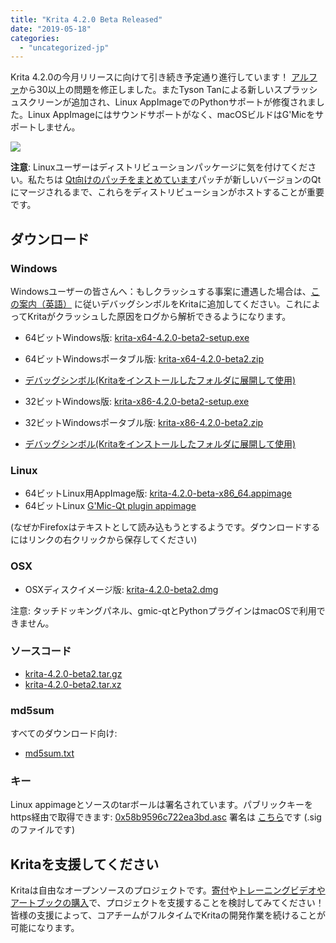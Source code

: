 ```yaml
---
title: "Krita 4.2.0 Beta Released"
date: "2019-05-18"
categories: 
  - "uncategorized-jp"
---
```


Krita 4.2.0の今月リリースに向けて引き続き予定通り進行しています！ [アルファ](https://krita.org/jp/item/krita-4-2-0-alpha-released-jp/)から30以上の問題を修正しました。またTyson Tanによる新しいスプラッシュスクリーンが追加され、Linux AppImageでのPythonサポートが修復されました。Linux AppImageにはサウンドサポートがなく、macOSビルドはG'Micをサポートしません。

[![](/images/posts/2019/electrichearts_20190316_kiki_a_sm-1.png)](/images/posts/2019/electrichearts_20190316_kiki_a_sm-1.png)

**注意**: Linuxユーザーはディストリビューションパッケージに気を付けてください。私たちは [Qt向けのパッチをまとめています](https://phabricator.kde.org/T10838)パッチが新しいバージョンのQtにマージされるまで、これらをディストリビューションがホストすることが重要です。

## ダウンロード

### Windows

Windowsユーザーの皆さんへ：もしクラッシュする事案に遭遇した場合は、[この案内（英語）](https://docs.krita.org/en/reference_manual/dr_minw_debugger.html#dr-minw) に従いデバッグシンボルをKritaに追加してください。これによってKritaがクラッシュした原因をログから解析できるようになります。

- 64ビットWindows版: [krita-x64-4.2.0-beta2-setup.exe](https://download.kde.org/unstable/krita/4.2.0-beta2/krita-x64-4.2.0-beta2-setup.exe)
- 64ビットWindowsポータブル版: [krita-x64-4.2.0-beta2.zip](https://download.kde.org/unstable/krita/4.2.0-beta2/krita-x64-4.2.0-beta2.zip)
- [デバッグシンボル(Kritaをインストールしたフォルダに展開して使用)](https://download.kde.org/unstable/krita/4.2.0-beta2/krita-x64-4.2.0-beta2-dbg.zip)

- 32ビットWindows版: [krita-x86-4.2.0-beta2-setup.exe](https://download.kde.org/unstable/krita/4.2.0-beta2/krita-x86-4.2.0-beta2-setup.exe)
- 32ビットWindowsポータブル版: [krita-x86-4.2.0-beta2.zip](https://download.kde.org/unstable/krita/4.2.0-beta2/krita-x86-4.2.0-beta2.zip)
- [デバッグシンボル(Kritaをインストールしたフォルダに展開して使用)](https://download.kde.org/unstable/krita/4.2.0-beta2/krita-x86-4.2.0-beta2-dbg.zip)

### Linux

- 64ビットLinux用AppImage版: [krita-4.2.0-beta-x86_64.appimage](https://download.kde.org/unstable/krita/4.2.0-beta2/krita-4.2.0-beta-x86_64.appimage)
- 64ビットLinux [G'Mic-Qt plugin appimage](https://download.kde.org/unstable/krita/4.2.0-beta2/gmic_krita_qt-x86_64.appimage)

(なぜかFirefoxはテキストとして読み込もうとするようです。ダウンロードするにはリンクの右クリックから保存してください)

### OSX

- OSXディスクイメージ版: [krita-4.2.0-beta2.dmg](https://download.kde.org/unstable/krita/4.2.0-beta2/krita-4.2.0-beta2.dmg)

注意: タッチドッキングパネル、gmic-qtとPythonプラグインはmacOSで利用できません。

### ソースコード

- [krita-4.2.0-beta2.tar.gz](https://download.kde.org/unstable/krita/4.2.0-beta2/krita-4.2.0-beta2.tar.gz)
- [krita-4.2.0-beta2.tar.xz](https://download.kde.org/unstable/krita/4.2.0-beta2/krita-4.2.0-beta2.tar.xz)

### md5sum

すべてのダウンロード向け:

- [md5sum.txt](https://download.kde.org/unstable/krita/4.2.0-beta2/md5sum.txt)

### キー

Linux appimageとソースのtarボールは署名されています。パブリックキーをhttps経由で取得できます: [0x58b9596c722ea3bd.asc](https://share.kde.org/index.php/s/fJ99V5mZvuyD0z8) 署名は [こちら](http://download.kde.org/unstable/krita/4.2.0-beta2/)です (.sigのファイルです)

## Kritaを支援してください

Kritaは自由なオープンソースのプロジェクトです。[寄付](https://krita.org/jp/support-us-jp/donations-jp/)や[トレーニングビデオやアートブックの購入](https://krita.org/jp/support-us-jp/shop-jp/)で、プロジェクトを支援することを検討してみてください！皆様の支援によって、コアチームがフルタイムでKritaの開発作業を続けることが可能になります。

